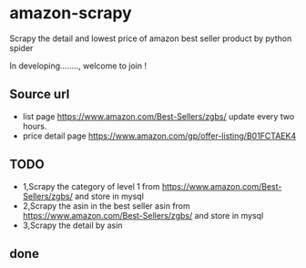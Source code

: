 # amazon-scrapy
Scrapy the  detail and lowest price of amazon  best seller product by python spider
 
In developing........, welcome to join ! 

## Source url
* list page
https://www.amazon.com/Best-Sellers/zgbs/     update every two hours.
* price detail page
https://www.amazon.com/gp/offer-listing/B01FCTAEK4  


## TODO
* 1,Scrapy  the category of level 1 from https://www.amazon.com/Best-Sellers/zgbs/ and store in mysql
* 2,Scrapy the asin in the best seller asin from https://www.amazon.com/Best-Sellers/zgbs/ and store in mysql
* 3,Scrapy the detail by asin

## done



